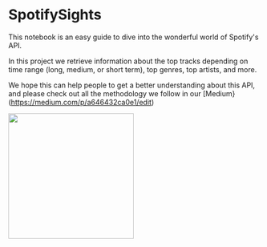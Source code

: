 # SpotifySights
This notebook is an easy guide to dive into the wonderful world of Spotify's API. 

In this project we retrieve information about the top tracks depending on time range (long, medium, or short term), top genres, top artists, and more.

We hope this can help people to get a better understanding about this API, and please check out all the methodology  we follow in our [Medium}(https://medium.com/p/a646432ca0e1/edit) 


<img src = "https://th.bing.com/th/id/OIG.6EkvFsIjeTL9swufhbeP?pid=ImgGn&w=1024&h=1024&rs=1" width="250" height="250">
